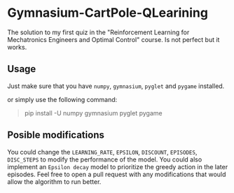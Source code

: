 # Gymnasium-CartPole-QLearining
The solution to my first quiz in the "Reinforcement Learning for Mechatronics Engineers and Optimal Control" course. Is not perfect but it works.

## Usage

Just make sure that you have `numpy`, `gymnasium`, `pyglet` and `pygame` installed.

or simply use the following command:
> pip install -U numpy gymnasium pyglet pygame

## Posible modifications
You could change the `LEARNING_RATE`, `EPSILON`, `DISCOUNT`, `EPISODES`, `DISC_STEPS` to modify the performance of the model. You could also implement an `Epsilon decay` model to prioritize the greedy action in the later episodes. Feel free to open a pull request with any modifications that would allow the algorithm to run better.
